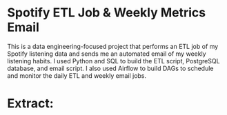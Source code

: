 # Spotify ETL Job & Weekly Metrics Email
This is a data engineering-focused project that performs an ETL job of my Spotify listening data and sends me an automated email of my weekly listening habits. I used Python and SQL to build the ETL script, PostgreSQL database, and email script. I also used Airflow to build DAGs to schedule and monitor the daily ETL and weekly email jobs.

# Extract:
